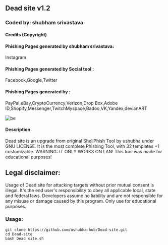 ## Dead site v1.2
### Coded by: shubham srivastava

#### Credits (Copyright)
#### Phishing Pages generated by shubham srivastava:
Instagram
#### Phishing Pages generated by Social tool :
Facebook,Google,Twitter
#### Phishing Pages generated by :
PayPal,eBay,CryptoCurrency,Verizon,Drop Box,Adobe ID,Shopify,Messenger,TwitchMyspace,Badoo,VK,Yandex,devianART

![be]()

#### Description
Dead site is an upgrade from original ShellPhish Tool by ushubha under GNU LICENSE. It is the most complete Phishing Tool,  with 32 templates +1 customizable. WARNING: IT ONLY WORKS ON LAN! This tool was made for educational purposes!

## Legal disclaimer:
Usage of Dead site for attacking targets without prior mutual consent is illegal. It's the end user's responsibility to obey all applicable local, state and federal laws. Developers assume no liability and are not responsible for any misuse or damage caused by this program. Only use for educational purposes.


### Usage:
```
git clone https://github.com/ushubha-hub/Dead-site.git
cd Dead-site
bash Dead site.sh
```
